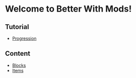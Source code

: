 # Welcome to Better With Mods!

## Tutorial
* [Progression](mechanical/index.md)

## Content
* [Blocks](blocks/index.md)
* [Items](items/index.md)



